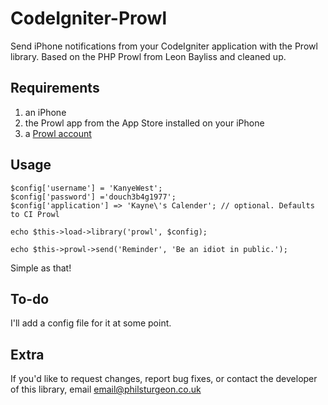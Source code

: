 CodeIgniter-Prowl
=================

Send iPhone notifications from your CodeIgniter application with the Prowl library.
Based on the PHP Prowl from Leon Bayliss and cleaned up.


Requirements
------------

1. an iPhone
2. the Prowl app from the App Store installed on your iPhone
3. a [Prowl account](https://prowl.weks.net/register.php)


Usage
-----

	$config['username'] = 'KanyeWest';
	$config['password'] ='douch3b4g1977';
	$config['application'] => 'Kayne\'s Calender'; // optional. Defaults to CI Prowl
	
	echo $this->load->library('prowl', $config);
	
	echo $this->prowl->send('Reminder', 'Be an idiot in public.');

Simple as that! 


To-do
-----

I'll add a config file for it at some point.


Extra
-----

If you'd like to request changes, report bug fixes, or contact
the developer of this library, email <email@philsturgeon.co.uk>